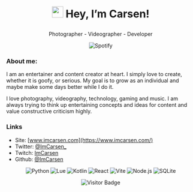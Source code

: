 # <p align=center><img src="https://media.tenor.com/SNL9_xhZl9oAAAAi/waving-hand-joypixels.gif" width="30px"> Hey, I’m Carsen!</p>
<p align=center>Photographer - Videographer - Developer</p>
<p align="center"><img alt="Spotify" src="https://spotify-github-profile.vercel.app/api/view.svg?uid=jakjqtckwdfsyu0atzhbvdbsd&cover_image=true&theme=natemoo-re&background_color=121212&interchange=false&bar_color=53b14f&bar_color_cover=true"></p>

### About me:
I am an entertainer and content creator at heart. I simply love to create, whether it is goofy, or serious. My goal is to grow as an individual and maybe make some days better while I do it.

I love photography, videography, technology, gaming and music. I am always trying to think up entertaining concepts and ideas for content and value constructive criticism highly.

### Links
- Site: [www.imcarsen.com](https://www.imcarsen.com/)
- Twitter: [@ImCarsen_](https://twitter.com/ImCarsen_)
- Twitch: [ImCarsen](https://www.twitch.tv/imcarsen)
- Github: [@ImCarsen](https://github.com/ImCarsen)

<p align=center>
  <img alt="Python" src="https://img.shields.io/badge/-Python-000000?style=flat-square&logo=Python" />
  <img alt="Lue" src="https://img.shields.io/badge/-Lua-000000?style=flat-square&logo=Lua" />
  <img alt="Kotlin" src="https://img.shields.io/badge/-Kotlin-000000?style=flat-square&logo=Kotlin" />
  <img alt="React" src="https://img.shields.io/badge/-React-000000?style=flat-square&logo=React" />
  <img alt="Vite" src="https://img.shields.io/badge/-Vite-000000?style=flat-square&logo=Vite" />
  <img alt="Node.js" src="https://img.shields.io/badge/-Node.js-000000?style=flat-square&logo=Node.js" />
  <img alt="SQLite" src="https://img.shields.io/badge/-SQLite-000000?style=flat-square&logo=SQLite" />
</p>

<p align=center><img alt="Visitor Badge" src="https://visitor-badge.glitch.me/badge?page_id=ImCarsen.visitor-badge" /></p>
